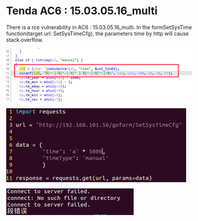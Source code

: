 # Tenda AC6 : 15.03.05.16_multi

There is a rce vulnerability in AC6 : 15.03.05.16_multi. In the formSetSysTime function(target url: SetSysTimeCfg), the parameters time by http will cause stack overflow.


![](15_1.png)



![](15_3.png)





![](15_2.png)
